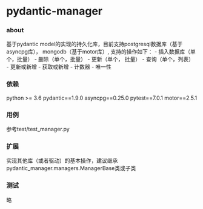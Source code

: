 # pydantic-manager
### about
基于pydantic model的实现的持久化库，目前支持postgresql数据库（基于asyncpg库），
mongodb（基于motor库）, 支持的操作如下：
    - 插入数据库（单个，批量）
    - 删除（单个，批量）
    - 更新（单个， 批量）
    - 查询（单个，列表）
    - 更新或新增
    - 获取或新增
    - 计数器
    - 唯一性

### 依赖
python >= 3.6
pydantic==1.9.0
asyncpg==0.25.0
pytest==7.0.1
motor==2.5.1

### 用例
参考test/test_manager.py

### 扩展
实现其他库（或者驱动）的基本操作，建议继承pydantic_manager.managers.ManagerBase类或子类

### 测试
略


